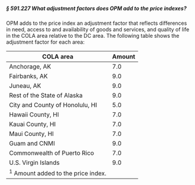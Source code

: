##### § 591.227 What adjustment factors does OPM add to the price indexes? #####

OPM adds to the price index an adjustment factor that reflects differences in need, access to and availability of goods and services, and quality of life in the COLA area relative to the DC area. The following table shows the adjustment factor for each area:

|                  COLA area                  |Amount|
|---------------------------------------------|------|
|                Anchorage, AK                | 7.0  |
|                Fairbanks, AK                | 9.0  |
|                 Juneau, AK                  | 9.0  |
|         Rest of the State of Alaska         | 9.0  |
|       City and County of Honolulu, HI       | 5.0  |
|              Hawaii County, HI              | 7.0  |
|              Kauai County, HI               | 7.0  |
|               Maui County, HI               | 7.0  |
|                Guam and CNMI                | 9.0  |
|         Commonwealth of Puerto Rico         | 7.0  |
|             U.S. Virgin Islands             | 9.0  |
|<sup>1</sup> Amount added to the price index.|      |